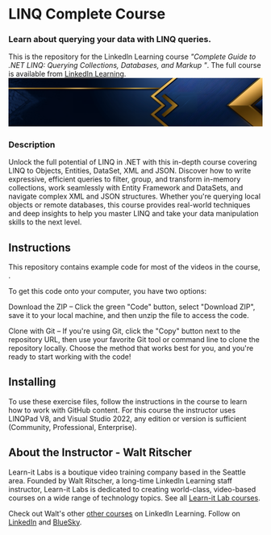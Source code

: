 # LINQ Complete Course
### Learn about querying your data with LINQ queries.
This is the repository for the LinkedIn Learning course *"Complete Guide to .NET LINQ: Querying Collections, Databases, and Markup
"*. The full course is available from [LinkedIn Learning][lil-course-url].
![banner](https://github.com/LearnItLabs/SiteAssets/blob/78fc8d3e6156de51b8c8cbff35e1e60e7b53b7b9/GitHubBanner.png)

### Description
Unlock the full potential of LINQ in .NET with this in-depth course covering LINQ to Objects,  Entities,  DataSet,  XML and JSON. Discover how to write expressive, efficient queries to filter, group, and transform in-memory collections, work seamlessly with Entity Framework and DataSets, and navigate complex XML and JSON structures. Whether you're querying local objects or remote databases, this course provides real-world techniques and deep insights to help you master LINQ and take your data manipulation skills to the next level.

## Instructions
This repository contains example code for most of the videos in the course, .

To get this code onto your computer, you have two options:

Download the ZIP – Click the green "Code" button, select "Download ZIP", save it to your local machine, and then unzip the file to access the code.

Clone with Git – If you're using Git, click the "Copy" button next to the repository URL, then use your favorite Git tool or command line to clone the repository locally.
Choose the method that works best for you, and you're ready to start working with the code! 


## Installing  
To use these exercise files, follow the instructions in the course to learn how to work with GitHub content.
For this course the instructor uses LINQPad V8, and Visual Studio 2022, any edition or version is sufficient (Community, Professional, Enterprise). 


## About the Instructor - Walt Ritscher
Learn-it Labs is a boutique video training company based in the Seattle area. Founded by Walt Ritscher, a long-time LinkedIn Learning staff instructor, Learn-it Labs is dedicated to creating world-class, video-based courses on a wide range of technology topics.
See all [Learn-it Lab courses](https://www.linkedin.com/learning/instructors/learn-it-labs).

Check out Walt's other [other courses](https://www.linkedin.com/learning/instructors/walt-ritscher) on LinkedIn Learning.  Follow on [LinkedIn](https://www.linkedin.com/in/waltritscher/?trk=lil_course) and [BlueSky](https://bsky.app/profile/waltritscher.bsky.social). 



[lil-course-url]: /

